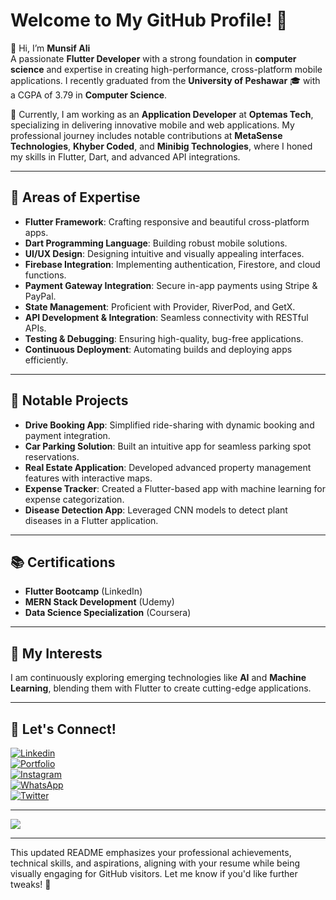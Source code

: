 
# Welcome to My GitHub Profile! 👋

👋 Hi, I’m **Munsif Ali**  
A passionate **Flutter Developer** with a strong foundation in **computer science** and expertise in creating high-performance, cross-platform mobile applications. I recently graduated from the **University of Peshawar** 🎓 with a CGPA of 3.79 in **Computer Science**.

💼 Currently, I am working as an **Application Developer** at **Optemas Tech**, specializing in delivering innovative mobile and web applications. My professional journey includes notable contributions at **MetaSense Technologies**, **Khyber Coded**, and **Minibig Technologies**, where I honed my skills in Flutter, Dart, and advanced API integrations.

---

## 🔧 Areas of Expertise
- **Flutter Framework**: Crafting responsive and beautiful cross-platform apps.
- **Dart Programming Language**: Building robust mobile solutions.
- **UI/UX Design**: Designing intuitive and visually appealing interfaces.
- **Firebase Integration**: Implementing authentication, Firestore, and cloud functions.
- **Payment Gateway Integration**: Secure in-app payments using Stripe & PayPal.
- **State Management**: Proficient with Provider, RiverPod, and GetX.
- **API Development & Integration**: Seamless connectivity with RESTful APIs.
- **Testing & Debugging**: Ensuring high-quality, bug-free applications.
- **Continuous Deployment**: Automating builds and deploying apps efficiently.

---

## 📱 Notable Projects
- **Drive Booking App**: Simplified ride-sharing with dynamic booking and payment integration.
- **Car Parking Solution**: Built an intuitive app for seamless parking spot reservations.
- **Real Estate Application**: Developed advanced property management features with interactive maps.
- **Expense Tracker**: Created a Flutter-based app with machine learning for expense categorization.
- **Disease Detection App**: Leveraged CNN models to detect plant diseases in a Flutter application.

---

## 📚 Certifications
- **Flutter Bootcamp** (LinkedIn)  
- **MERN Stack Development** (Udemy)  
- **Data Science Specialization** (Coursera)  

---

## 🌟 My Interests
I am continuously exploring emerging technologies like **AI** and **Machine Learning**, blending them with Flutter to create cutting-edge applications.

---

## 📇 Let's Connect!
[![Linkedin](https://img.shields.io/badge/LinkedIn-0077B5?style=for-the-badge&logo=linkedin&logoColor=white)](https://www.linkedin.com/in/munsif-ali/)  
[![Portfolio](https://img.shields.io/badge/Portfolio-FF5722?style=for-the-badge&logo=Google-chrome&logoColor=white)](https://docs.google.com/document/d/1TnoXa0Mz388BPyY-UvZkfj0XN7mTDfXG3lHGAQMMEKQ/edit?usp=sharing)  
[![Instagram](https://img.shields.io/badge/Instagram-E4405F?style=for-the-badge&logo=instagram&logoColor=white)](https://www.instagram.com/munsif_ali_taj/)  
[![WhatsApp](https://img.shields.io/badge/WhatsApp-25D366?style=for-the-badge&logo=whatsapp&logoColor=white)](https://wa.me/+923493521024)  
[![Twitter](https://img.shields.io/badge/Twitter-1DA1F2?style=for-the-badge&logo=twitter&logoColor=white)](https://www.twitter.com/Munsif_Ali_Taj)

---

<picture>
  <source srcset="https://github-readme-stats.vercel.app/api?username=Munsif-Ali&show_icons=true&theme=dark" media="(prefers-color-scheme: dark)" />
  <source srcset="https://github-readme-stats.vercel.app/api?username=Munsif-Ali&show_icons=true" media="(prefers-color-scheme: light), (prefers-color-scheme: no-preference)" />
  <img src="https://github-readme-stats.vercel.app/api?username=Munsif-Ali&show_icons=true" />
</picture>

---

This updated README emphasizes your professional achievements, technical skills, and aspirations, aligning with your resume while being visually engaging for GitHub visitors. Let me know if you'd like further tweaks! 🚀
